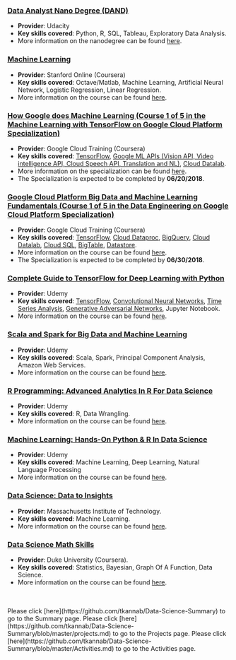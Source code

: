 ### [Data Analyst Nano Degree (DAND)](https://confirm.udacity.com/DJTLPHQC)
- **Provider**: Udacity
- **Key skills covered**: Python, R, SQL, Tableau, Exploratory Data Analysis.
- More information on the nanodegree can be found [here](https://www.udacity.com/course/data-analyst-nanodegree--nd002).

### [Machine Learning](https://www.coursera.org/account/accomplishments/certificate/M5TJJUL6W8N7)
- **Provider**: Stanford Online (Coursera)
- **Key skills covered**: Octave/Matlab, Machine Learning, Artificial Neural Network, Logistic Regression, Linear Regression.
- More information on the course can be found [here](https://www.coursera.org/learn/machine-learning).

### [How Google does Machine Learning (Course 1 of 5 in the Machine Learning with TensorFlow on Google Cloud Platform Specialization)](https://www.coursera.org/account/accomplishments/certificate/Q36P6YBCM5TL)
- **Provider**: Google Cloud Training (Coursera)
- **Key skills covered**: [TensorFlow](https://www.tensorflow.org/), [Google ML APIs (Vision API, Video intelligence API, Cloud Speech API, Translation and NL)](https://cloud.google.com/products/machine-learning/), [Cloud Datalab](https://cloud.google.com/datalab/).
- More information on the specialization can be found [here](https://www.coursera.org/specializations/machine-learning-tensorflow-gcp).
- The Specialization is expected to be completed by **06/20/2018**.

### [Google Cloud Platform Big Data and Machine Learning Fundamentals (Course 1 of 5 in the Data Engineering on Google Cloud Platform Specialization)](https://www.coursera.org/account/accomplishments/certificate/7UP62ZZSZCNA)
- **Provider**: Google Cloud Training (Coursera)
- **Key skills covered**: [TensorFlow](https://www.tensorflow.org/), [Cloud Dataproc](https://cloud.google.com/dataproc/), [BigQuery](https://cloud.google.com/bigquery/), [Cloud Datalab](https://cloud.google.com/datalab/), [Cloud SQL](https://cloud.google.com/sql/), [BigTable](https://cloud.google.com/bigtable/), [Datastore](https://cloud.google.com/datastore/).
- More information on the course can be found [here](https://www.coursera.org/learn/gcp-big-data-ml-fundamentals).
- The Specialization is expected to be completed by **06/30/2018**.

### [Complete Guide to TensorFlow for Deep Learning with Python](https://www.udemy.com/certificate/UC-592ZQV15/)
- **Provider**: Udemy
- **Key skills covered**: [TensorFlow](https://www.tensorflow.org/), [Convolutional Neural Networks](https://en.wikipedia.org/wiki/Convolutional_neural_network), [Time Series Analysis](https://en.wikipedia.org/wiki/Time_series), [Generative Adversarial Networks](https://en.wikipedia.org/wiki/Generative_adversarial_network), Jupyter Notebook.
- More information on the course can be found [here](https://www.udemy.com/complete-guide-to-tensorflow-for-deep-learning-with-python/).

### [Scala and Spark for Big Data and Machine Learning](https://www.udemy.com/certificate/UC-L7RYSULB/)
- **Provider**: Udemy
- **Key skills covered**: Scala, Spark, Principal Component Analysis, Amazon Web Services.
- More information on the course can be found [here](https://www.udemy.com/scala-and-spark-for-big-data-and-machine-learning).

### [R Programming: Advanced Analytics In R For Data Science](https://www.udemy.com/certificate/UC-GJWO8QI4/)
- **Provider**: Udemy
- **Key skills covered**: R, Data Wrangling.
- More information on the course can be found [here](https://www.udemy.com/r-analytics/).

### [Machine Learning: Hands-On Python & R In Data Science](https://www.udemy.com/certificate/UC-4T2Q75W7/)
- **Provider**: Udemy
- **Key skills covered**: Machine Learning, Deep Learning, Natural Language Processing
- More information on the course can be found [here](https://www.udemy.com/machinelearning/).

### [Data Science: Data to Insights](https://mitxpro.mit.edu/certificates/ad6c039f5d2840e8aa5fc710bb61a7cf)
- **Provider**: Massachusetts Institute of Technology.
- **Key skills covered**: Machine Learning.
- More information on the course can be found [here](https://mitxpro.mit.edu/courses/course-v1:MITProfessionalX+DSx+2017_T2/about).

### [Data Science Math Skills](https://www.coursera.org/account/accomplishments/certificate/KL8EMNZYNXRM)
- **Provider**: Duke University (Coursera).
- **Key skills covered**: Statistics, Bayesian, Graph Of A Function, Data Science.
- More information on the course can be found [here](https://www.coursera.org/learn/datasciencemathskills).
<br>
<br>
Please click [here](https://github.com/tkannab/Data-Science-Summary) to go to the Summary page.  
Please click [here](https://github.com/tkannab/Data-Science-Summary/blob/master/projects.md) to go to the Projects page.  
Please click [here](https://github.com/tkannab/Data-Science-Summary/blob/master/Activities.md) to go to the Activities page.
